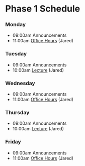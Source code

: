 # Phase 1 Schedule

### Monday


- 09:00am Announcements
- 11:00am [Office Hours](../../SUPPORT.md#office-hours) (Jared)

### Tuesday

- 09:00am Announcements
- 10:00am [Lecture](../../SUPPORT.md#lectures) (Jared)

### Wednesday

- 09:00am Announcements
- 11:00am [Office Hours](../../SUPPORT.md#office-hours) (Jared)

### Thursday

- 09:00am Announcements
- 10:00am [Lecture](../../SUPPORT.md#lectures) (Jared)

### Friday

- 09:00am Announcements
- 11:00am [Office Hours](../../SUPPORT.md#office-hours) (Jared)
